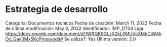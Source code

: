 # Estrategia de desarrollo

Categoría: Documentos técnicos
Fecha de creación: March 11, 2022
Fecha de última modificación: May 6, 2022
Identificador: IMP_DT04
Liga: https://docs.google.com/document/d/1WffQK9GLzX2kL0MUVcXMbCiW4hOo_Gay0Mx5KcPrhso/edit#
Se utiliza?: Yes
Última versión: 2.0